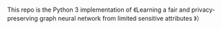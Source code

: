 This repo is the Python 3 implementation of 《Learning a fair and privacy-preserving graph neural network from limited sensitive attributes 》）
